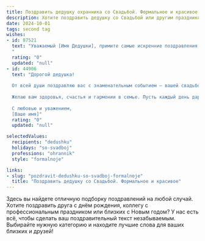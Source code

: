 ```yaml
---
title: Поздравить дедушку охранника со Свадьбой. Формальное и красивое
description: Хотите поздравить дедушку со Свадьбой или другим праздником? Наш ИИ создаст незабываемое поздравление, а вы обязательно выделитесь среди других.  
date: 2024-10-01
tags: second tag
wishes:
- id: 87521
  text: "Уважаемый [Имя Дедушки], примите самые искренние поздравления с Вашей свадьбой! Желаем Вам и [Имя супруги/супруга] долгих лет счастливой совместной жизни, наполненной любовью, взаимопониманием и благополучием. Пусть Ваш семейный очаг всегда будет тёплым и уютным, а жизненный путь – лёгким и радостным. Здоровья Вам, мира и согласия в Вашем доме!  С уважением, [Ваше имя/от чьего имени поздравление].
  "
  rating: "0"
  updated: "null"
- id: 44906
  text: "Дорогой дедушка!
  
  От всей души поздравляю вас с знаменательным событием — вашей свадьбой! Этот день наполнен радостью, любовью и надеждой на светлое будущее. Пусть ваша жизнь вместе будет такой же крепкой и надежной, как ваша профессия охранника, всегда защищающей и оберегающей.
  
  Желаю вам здоровья, счастья и гармонии в семье. Пусть каждый день дарит вам радостные мгновения, а совместные мечты сбываются с легкостью. Вы — пример стойкости и преданности, и я уверен(а), что впереди вас ждет много прекрасных моментов.
  
  С любовью и уважением,
  [Ваше имя]"
  rating: "0"
  updated: "null"

selectedValues:
  recipients: "dedushku"
  holidays: "so-svadboj"
  professions: "ohrannik"
  style: "formalnoje"

links:
- slug: "pozdravit-dedushku-so-svadboj-formalnoje"
  title: "Поздравить дедушку со Свадьбой. Формальное и красивое"
---
```


Здесь вы найдете отличную подборку поздравлений на любой случай.
Хотите поздравить друга с днём рождения, коллегу с профессиональным праздником или близких с Новым годом? У нас есть всё, чтобы сделать ваш поздравительный текст незабываемым. Выбирайте нужную категорию и находите лучшие слова для ваших близких и друзей!
